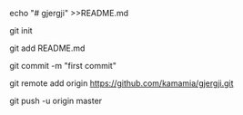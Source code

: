 echo "# gjergji" >>README.md

git init

git add README.md

git commit -m "first commit"

git remote add origin https://github.com/kamamia/gjergji.git

git push -u origin master

